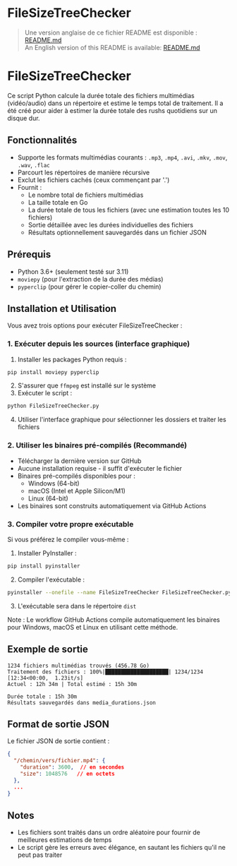 # FileSizeTreeChecker

> Une version anglaise de ce fichier README est disponible : [README.md](README.md)  
> An English version of this README is available: [README.md](README.md)

# FileSizeTreeChecker

Ce script Python calcule la durée totale des fichiers multimédias (vidéo/audio) dans un répertoire et estime le temps total de traitement. Il a été créé pour aider à estimer la durée totale des rushs quotidiens sur un disque dur.

## Fonctionnalités

- Supporte les formats multimédias courants : `.mp3`, `.mp4`, `.avi`, `.mkv`, `.mov`, `.wav`, `.flac`
- Parcourt les répertoires de manière récursive
- Exclut les fichiers cachés (ceux commençant par '.')
- Fournit :
  - Le nombre total de fichiers multimédias
  - La taille totale en Go
  - La durée totale de tous les fichiers (avec une estimation toutes les 10 fichiers)
  - Sortie détaillée avec les durées individuelles des fichiers
  - Résultats optionnellement sauvegardés dans un fichier JSON

## Prérequis

- Python 3.6+ (seulement testé sur 3.11)
- `moviepy` (pour l'extraction de la durée des médias)
- `pyperclip` (pour gérer le copier-coller du chemin)

## Installation et Utilisation

Vous avez trois options pour exécuter FileSizeTreeChecker :

### 1. Exécuter depuis les sources (interface graphique)
1. Installer les packages Python requis :
```bash
pip install moviepy pyperclip
```
2. S'assurer que `ffmpeg` est installé sur le système
3. Exécuter le script :
```bash
python FileSizeTreeChecker.py
```
4. Utiliser l'interface graphique pour sélectionner les dossiers et traiter les fichiers

### 2. Utiliser les binaires pré-compilés (Recommandé)
- Télécharger la dernière version sur GitHub
- Aucune installation requise - il suffit d'exécuter le fichier
- Binaires pré-compilés disponibles pour :
  - Windows (64-bit)
  - macOS (Intel et Apple Silicon/M1)
  - Linux (64-bit)
- Les binaires sont construits automatiquement via GitHub Actions

### 3. Compiler votre propre exécutable
Si vous préférez le compiler vous-même :
1. Installer PyInstaller :
```bash
pip install pyinstaller
```
2. Compiler l'exécutable :
```bash
pyinstaller --onefile --name FileSizeTreeChecker FileSizeTreeChecker.py --noconsole --hidden-import=imageio_ffmpeg
```
3. L'exécutable sera dans le répertoire `dist`

Note : Le workflow GitHub Actions compile automatiquement les binaires pour Windows, macOS et Linux en utilisant cette méthode.

## Exemple de sortie

```
1234 fichiers multimédias trouvés (456.78 Go)
Traitement des fichiers : 100%|████████████████████| 1234/1234 [12:34<00:00,  1.23it/s]
Actuel : 12h 34m | Total estimé : 15h 30m

Durée totale : 15h 30m
Résultats sauvegardés dans media_durations.json
```

## Format de sortie JSON

Le fichier JSON de sortie contient :
```json
{
  "/chemin/vers/fichier.mp4": {
    "duration": 3600,  // en secondes
    "size": 1048576   // en octets
  },
  ...
}
```

## Notes

- Les fichiers sont traités dans un ordre aléatoire pour fournir de meilleures estimations de temps
- Le script gère les erreurs avec élégance, en sautant les fichiers qu'il ne peut pas traiter
